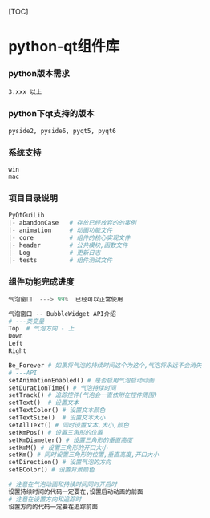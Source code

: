 [TOC]

# python-qt组件库

### python版本需求

```
3.xxx 以上
```

### python下qt支持的版本

```
pyside2, pyside6, pyqt5, pyqt6
```

### 系统支持

```
win
mac
```

### 项目目录说明	

```python
PyQtGuiLib
|- abandonCase   # 存放已经放弃的的案例
|- animation     # 动画功能文件
|- core          # 组件的核心实现文件
|- header        # 公共模块,函数文件
|- Log           # 更新日志
|- tests         # 组件测试文件
```

### 组件功能完成进度

```python
气泡窗口  ---> 99%  已经可以正常使用

气泡窗口 -- BubbleWidget API介绍
# ---类变量
Top  # 气泡方向 - 上
Down
Left
Right

Be_Forever # 如果将气泡的持续时间这个为这个,气泡将永远不会消失
# ---API
setAnimationEnabled() # 是否启用气泡启动动画
setDurationTime() # 气泡持续时间
setTrack() # 追踪控件(气泡会一直依附在控件周围)
setText()  # 设置文本
setTextColor() # 设置文本颜色
setTextSize()  # 设置文本大小
setAllText() # 同时设置文本,大小,颜色
setKmPos() # 设置三角形的位置
setKmDiameter() # 设置三角形的垂直高度
setKmM() # 设置三角形的开口大小
setKm() # 同时设置三角形的位置,垂直高度,开口大小
setDirection() # 设置气泡的方向
setBColor() # 设置背景颜色

# 注意在气泡动画和持续时间同时开启时
设置持续时间的代码一定要在,设置启动动画的前面
# 注意在设置方向和追踪时
设置方向的代码一定要在追踪前面
```

